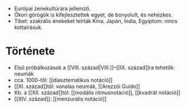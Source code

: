 - Európai zenekultúrára jellemző.
- Ókori görögök is kifejlesztettek egyet, de bonyolult, és nehézkes.
- Tibet: szakrális énekeket leírták
Kína, Japán, India, Egyiptom: nincs kottaírásuk.
# Története
- Első próbálkozások a [[VIII. század|VIII.]]–[[IX. század]]ra tehetők: neumák
- cca. 1000-től: [[diasztematikus notáció]]
- [[XI. század]]tól: vonalas neumák, [[Arezzói Guido]]
- Kb. a [[XII. század]]tól: [[modális ritmusnotáció]], [[kvadrát notáció]]
- [[XIV. század]]: [[menzurális notáció]]
